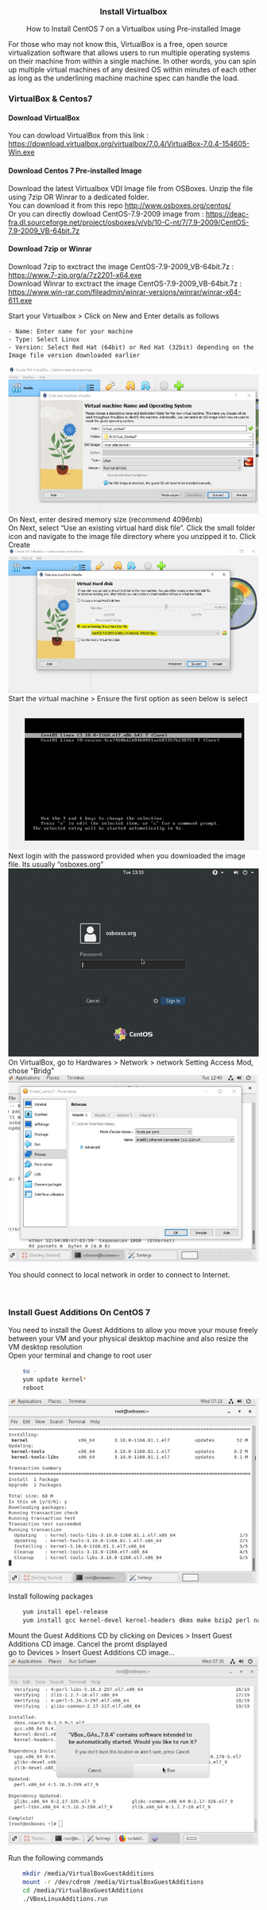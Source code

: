 <br />
<div align="center">
  <h3 align="center">Install Virtualbox</h3>
  <p align="center">How to Install CentOS 7 on a Virtualbox using Pre-installed Image<br>
</div>

For those who may not know this, VirtualBox is a free, open source virtualization software that allows users to run multiple operating systems on their machine from within a single machine. In other words, you can spin up multiple virtual machines of any desired OS within minutes of each other as long as the underlining machine machine spec can handle the load.

### VirtualBox & Centos7
#### Download VirtualBox	
You can dowload VirtualBox from this link : https://download.virtualbox.org/virtualbox/7.0.4/VirtualBox-7.0.4-154605-Win.exe


#### Download Centos 7 Pre-installed Image
Download the latest Virtualbox VDI Image file from OSBoxes. Unzip the file using 7zip OR Winrar to a dedicated folder.<br>
You can download it from this repo http://www.osboxes.org/centos/<br>
Or you can directly dowload CentOS-7.9-2009 image from : https://deac-fra.dl.sourceforge.net/project/osboxes/v/vb/10-C-nt/7/7.9-2009/CentOS-7.9-2009_VB-64bit.7z

#### Download 7zip or Winrar
Download 7zip to exctract the image CentOS-7.9-2009_VB-64bit.7z : https://www.7-zip.org/a/7z2201-x64.exe<br> 
Download Winrar to exctract the image CentOS-7.9-2009_VB-64bit.7z : https://www.win-rar.com/fileadmin/winrar-versions/winrar/winrar-x64-611.exe<br>


Start your Virtualbox > Click on New and Enter details as follows<br>

    - Name: Enter name for your machine
    - Type: Select Linux
    - Version: Select Red Hat (64bit) or Red Hat (32bit) depending on the Image file version downloaded earlier

<img src="images/new_vm.JPG">

<br>
On Next, enter desired memory size (recommend 4096mb)<br>
On Next, select “Use an existing virtual hard disk file”. Click the small folder icon and navigate to the image file directory where you unzipped it to. Click Create<br>
<img src="images/existing_vm.JPG">

<br>
Start the virtual machine > Ensure the first option as seen below is select
<img src="images/powering.JPG">

<br>
Next login with the password provided when you downloaded the image file. Its usually “osboxes.org”
<img src="images/rootpage.JPG">

<br>
On VirtualBox, go to Hardwares > Network > network Setting
Access Mod, chose "Bridg"
<img src="images/vb_net_setting.JPG">

You should connect to local network in order to connect to Internet.
<br>
<br>
<br>
### Install Guest Additions On CentOS 7
You need to install the Guest Additions to allow you move your mouse freely between your VM and your physical desktop machine and also resize the VM desktop resolution<br>
Open your terminal and change to root user
```sh
    su -
    yum update kernel*
    reboot
```
<img src="images/update_kernel.JPG">

Install following packages
```sh
    yum install epel-release
    yum install gcc kernel-devel kernel-headers dkms make bzip2 perl nano
```

Mount the Guest Additions CD by clicking on Devices > Insert Guest Additions CD image. Cancel the promt displayed<br>
go to Devices > Insert Guest Additions CD image...<br>
<img src="images/run_vbox.JPG">

Run the following commands
```sh
    mkdir /media/VirtualBoxGuestAdditions
    mount -r /dev/cdrom /media/VirtualBoxGuestAdditions
    cd /media/VirtualBoxGuestAdditions
    ./VBoxLinuxAdditions.run
```
